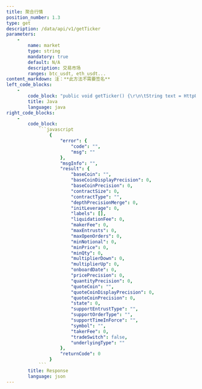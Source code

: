 ```yaml
---
title: 聚合行情
position_number: 1.3
type: get
description: /data/api/v1/getTicker
parameters:
    -
        name: market
        type: string
        mandatory: true
        default: N/A
        description: 交易市场
        ranges: btc_usdt, eth_usdt...
content_markdown: 注：**此方法不需要签名**
left_code_blocks:
    -
        code_block: "public void getTicker() {\r\n\tString text = HttpUtil.get(URL + \"/data/api/v1/getTicker?market=btc_usdt\");\r\n\tSystem.out.println(text);\r\n}"
        title: Java
        language: java
right_code_blocks:
    -
        code_block:
            ```javascript
                {
                    "error": {
                        "code": "",
                        "msg": ""
                    },
                    "msgInfo": "",
                    "result": {
                        "baseCoin": "",
                        "baseCoinDisplayPrecision": 0,
                        "baseCoinPrecision": 0,
                        "contractSize": 0,
                        "contractType": "",
                        "depthPrecisionMerge": 0,
                        "initLeverage": 0,
                        "labels": [],
                        "liquidationFee": 0,
                        "makerFee": 0,
                        "maxEntrusts": 0,
                        "maxOpenOrders": 0,
                        "minNotional": 0,
                        "minPrice": 0,
                        "minQty": 0,
                        "multiplierDown": 0,
                        "multiplierUp": 0,
                        "onboardDate": 0,
                        "pricePrecision": 0,
                        "quantityPrecision": 0,
                        "quoteCoin": "",
                        "quoteCoinDisplayPrecision": 0,
                        "quoteCoinPrecision": 0,
                        "state": 0,
                        "supportEntrustType": "",
                        "supportOrderType": "",
                        "supportTimeInForce": "",
                        "symbol": "",
                        "takerFee": 0,
                        "tradeSwitch": false,
                        "underlyingType": ""
                    },
                    "returnCode": 0
                }
            ```
        title: Response
        language: json
---
```

